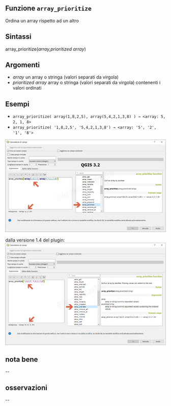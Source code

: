 ## Funzione `array_prioritize`

Ordina un array rispetto ad un altro

## Sintassi

array_prioritize(_array,prioritized array_) 

## Argomenti

* _array_ un array o stringa (valori separati da virgola) 
* _prioritized array_ array o stringa (valori separati da virgola) contenenti i valori ordinati

## Esempi

* `array_prioritize( array(1,8,2,5), array(5,4,2,1,3,8) ) → <array: 5, 2, 1, 8>`
* `array_prioritize( '1,8,2,5', '5,4,2,1,3,8') → <array: '5', '2', '1', '8'>`

![](/img/arrays/array_prioritize/array_prioritize1.png)

dalla versione 1.4 del plugin:
![](/img/arrays/array_prioritize/array_prioritize2.png)

## nota bene

--

## osservazioni

--